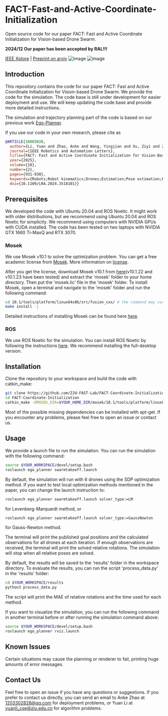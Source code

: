 # FACT-Fast-and-Active-Coordinate-Initialization
Open source code for our paper FACT: Fast and Active Coordinate Initialization for Vision-based Drone Swarm.

**2024/12 Our paper has been accepted by RAL!!!**

[IEEE Xplore](https://ieeexplore.ieee.org/abstract/document/10803028) | [Preprint on arxiv](https://arxiv.org/abs/2403.13455)
![image](https://github.com/user-attachments/assets/e203391c-b6ac-434f-9231-0f6a0f44bee2)
![image](https://github.com/user-attachments/assets/51964882-5fae-4d8b-957a-9272f8109d2a)

## Introduction
This repository contains the code for our paper FACT: Fast and Active Coordinate Initialization for Vision-based Drone Swarm. We provide the code for the simulation. The code base is still under development for easier deployment and use. We will keep updating the code base and provide more detailed instructions.

The simulation and trajectory planning part of the code is based on our previous work [Ego-Planner](https://github.com/ZJU-FAST-Lab/EGO-Planner-v2).

If you use our code in your own research, please cite as
```BibTex
@ARTICLE{10803028,
  author={Li, Yuan and Zhao, Anke and Wang, Yingjian and Xu, Ziyi and Zhou, Xin and Xu, Chao and Zhou, Jinni and Gao, Fei},
  journal={IEEE Robotics and Automation Letters}, 
  title={FACT: Fast and Active Coordinate Initialization for Vision-Based Drone Swarms}, 
  year={2025},
  volume={10},
  number={2},
  pages={931-938},
  keywords={Robots;Robot kinematics;Drones;Estimation;Pose estimation;Planning;Collision avoidance;Optimization;Sensors;Global navigation satellite system;Aerial systems;perception and autonomy;swarm robotics;vision-based navigation},
  doi={10.1109/LRA.2024.3518101}}
```

## Prerequisites
We developed the code with Ubuntu 20.04 and ROS Noetic. It might work with older distributions, but we recommend using Ubuntu 20.04 and ROS Noetic for simplicity. We recommend using computers with NVIDIA GPUs with CUDA installed. The code has been tested on two laptops with NVIDIA GTX 1660 Ti-MaxQ and RTX 3070.

### Mosek
We use Mosek v10.1 to solve the optimization problem. You can get a free academic license from [Mosek](https://www.mosek.com/products/academic-licenses/). More information on [license](https://docs.mosek.com/latest/licensing/index.html).

After you get the license, download Mosek v10.1 from [here](https://www.mosek.com/downloads/list/10/)(v10.1.22 and v10.1.23 have been tested) and extract the 'mosek' folder to your home directory. Then put the 'mosek.lic' file in the 'mosek' folder. To install Mosek, open a terminal and navigate to the 'mosek' folder and run the following command:
```bash
cd 10.1/tools/platform/linux64x86/src/fusion_cxx/ # the command may vary depending on the version and your platform
make install -j
```
Detailed instructions of installing Mosek can be found here [here](https://docs.mosek.com/latest/install/installation.html).

### ROS
We use ROS Noetic for the simulation. You can install ROS Noetic by following the instructions [here](http://wiki.ros.org/noetic/Installation/Ubuntu). We recommend installing the full-desktop version.

## Installation
Clone the repository to your workspace and build the code with catkin_make:
```bash
git clone https://github.com/ZJU-FAST-Lab/FACT-Coordinate-Initialization.git
cd FACT-Coordinate-Initialization
catkin_make -DMOSEK_DIR=$YOUR_HOME_DIR/mosek/10.1/tools/platform/linux64x86 # same directory as the one you installed Mosek
```
Most of the possible missing dependencies can be installed with apt-get. If you encounter any problems, please feel free to open an issue or contact us.

## Usage
We provide a launch file to run the simulation. You can run the simulation with the following command:
```bash
source $YOUR_WORKSPACE/devel/setup.bash
roslaunch ego_planner swarmtakeoff.launch
```
By default, the simulation will run with 6 drones using the SDP optimization method. If you want to test local optimization methods mentioned in the paper, you can change the launch instruction to:
```bash
roslaunch ego_planner swarmtakeoff.launch solver_type:=LM
```
for Levenberg-Marquardt method, or
```bash
roslaunch ego_planner swarmtakeoff.launch solver_type:=GaussNewton
```
for Gauss-Newton method.

The terminal will print the published goal positions and the calculated observations for all drones at each iteration. If enough observations are received, the terminal will print the solved relative rotations. The simulation will stop when all relative poses are solved.

By default, the results will be saved to the 'results' folder in the workspace directory. To evaluate the results, you can run the script 'process_data.py' in the 'results' folder:
```bash
cd $YOUR_WORKSPACE/results
python3 process_data.py
```
The script will print the MAE of relative rotations and the time used for each method.

If you want to visualize the simulation, you can run the following command in another terminal before or after running the simulation command above:
```bash
source $YOUR_WORKSPACE/devel/setup.bash
roslaunch ego_planner rviz.launch
```

## Known Issues
Certain situations may cause the planning or renderer to fail, printing huge amounts of error messages.

## Contact Us
Feel free to open an issue if you have any questions or suggestions. If you prefer to contact us directly, you can send an email to Anke Zhao at 1203302828@qq.com for deployment problems, or Yuan Li at yuanli_cse@zju.edu.cn for algorithm problems.

